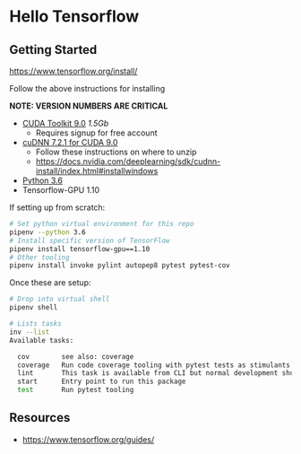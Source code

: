 # Hello Tensorflow

## Getting Started

https://www.tensorflow.org/install/

Follow the above instructions for installing

**NOTE: VERSION NUMBERS ARE CRITICAL**

 - [CUDA Toolkit 9.0](https://docs.nvidia.com/cuda/cuda-installation-guide-microsoft-windows/) _1.5Gb_
     - Requires signup for free account
 - [cuDNN 7.2.1 for CUDA 9.0](https://developer.nvidia.com/cudnn) 
    - Follow these instructions on where to unzip
    - https://docs.nvidia.com/deeplearning/sdk/cudnn-install/index.html#installwindows
 - [Python 3.6](https://www.python.org/downloads/release/python-366/)
 - Tensorflow-GPU 1.10

If setting up from scratch:

 ```bash
 # Set python virtual environment for this repo
 pipenv --python 3.6
 # Install specific version of TensorFlow
 pipenv install tensorflow-gpu==1.10
 # Other tooling
 pipenv install invoke pylint autopep8 pytest pytest-cov
 ```

Once these are setup:

```bash
# Drop into virtual shell
pipenv shell

# Lists tasks
inv --list
Available tasks:

  cov        see also: coverage
  coverage   Run code coverage tooling with pytest tests as stimulants
  lint       This task is available from CLI but normal development should leverage lint in VS Code.
  start      Entry point to run this package
  test       Run pytest tooling
```

## Resources

 - https://www.tensorflow.org/guides/
